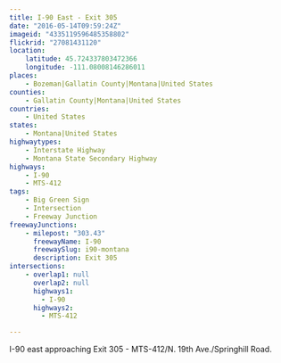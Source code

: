 ```yaml
---
title: I-90 East - Exit 305
date: "2016-05-14T09:59:24Z"
imageid: "4335119596485358802"
flickrid: "27081431120"
location:
    latitude: 45.724337803472366
    longitude: -111.08008146286011
places:
    - Bozeman|Gallatin County|Montana|United States
counties:
    - Gallatin County|Montana|United States
countries:
    - United States
states:
    - Montana|United States
highwaytypes:
    - Interstate Highway
    - Montana State Secondary Highway
highways:
    - I-90
    - MTS-412
tags:
    - Big Green Sign
    - Intersection
    - Freeway Junction
freewayJunctions:
    - milepost: "303.43"
      freewayName: I-90
      freewaySlug: i90-montana
      description: Exit 305
intersections:
    - overlap1: null
      overlap2: null
      highways1:
        - I-90
      highways2:
        - MTS-412

---
```

I-90 east approaching Exit 305 - MTS-412/N. 19th Ave./Springhill Road.
